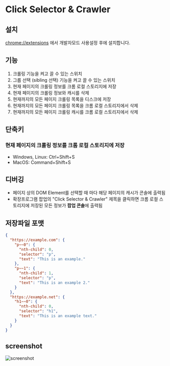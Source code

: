 # Click Selector & Crawler

## 설치

<chrome://extensions> 에서 개발자모드 사용설정 후에 설치합니다.

## 기능

1. 크롤링 기능을 켜고 끌 수 있는 스위치
1. 그룹 선택 (sibling 선택) 기능을 켜고 끌 수 있는 스위치
1. 현재 페이지의 크롤링 정보를 크롬 로컬 스토리지에 저장
1. 현재 페이지의 크롤링 정보와 캐시를 삭제
1. 현재까지의 모든 페이지 크롤링 목록을 디스크에 저장
1. 현재까지의 모든 페이지 크롤링 목록을 크롬 로컬 스토리지에서 삭제
1. 현재까지의 모든 페이지 크롤링 캐시를 크롬 로컬 스토리지에서 삭제

## 단축키

### 현재 페이지의 크롤링 정보를 크롬 로컬 스토리지에 저장

- Windows, Linux: Ctrl+Shift+S
- MacOS: Command+Shift+S

## 디버깅

- 페이지 상의 DOM Element를 선택할 때 마다 해당 페이지의 캐시가 콘솔에 출력됨
- 확장프로그램 팝업의 "Click Selector & Crawler" 제목을 클릭하면 크롬 로컬 스토리지에 저장된 모든 정보가 **팝업 콘솔**에 출력됨

## 저장파일 포맷

```json
{
  "https://example.com": {
    "p~~0": {
      "nth-child": 0,
      "selector": "p",
      "text": "This is an example."
    },
    "p~~1": {
      "nth-child": 1,
      "selector": "p",
      "text": "This is an example 2."
    }
  },
  "https://example.net": {
    "h1~~0": {
      "nth-child": 0,
      "selector": "h1",
      "text": "This is an example text."
    }
  }
}
```

## screenshot

![screenshot](https://user-images.githubusercontent.com/11364584/140268426-4204629b-bba2-4141-ac0e-0dce2a3e111f.png)

